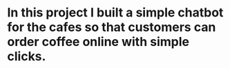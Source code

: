 # In this project I built a simple chatbot for the cafes so that customers can order coffee online with simple clicks.
